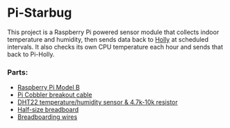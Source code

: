 Pi-Starbug
==========

This project is a Raspberry Pi powered sensor module that collects indoor temperature and humidity, then sends data back to [Holly](https://github.com/projectweekend/Holly) at scheduled intervals. It also checks its own CPU temperature each hour and sends that back to Pi-Holly.

### Parts:

* [Raspberry Pi Model B](http://www.adafruit.com/products/998)
* [Pi Cobbler breakout cable](http://www.adafruit.com/products/914)
* [DHT22 temperature/humidity sensor & 4.7k-10k resistor](http://www.adafruit.com/products/385)
* [Half-size breadboard](https://www.adafruit.com/products/64)
* [Breadboarding wires](http://www.adafruit.com/products/153)
